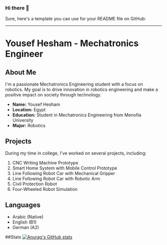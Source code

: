 ### Hi there 👋

Sure, here's a template you can use for your README file on GitHub:

---

# Yousef Hesham - Mechatronics Engineer

## About Me
I'm a passionate Mechatronics Engineering student with a focus on robotics. My goal is to drive innovation in robotics engineering and make a positive impact on society through technology.

- **Name:** Yousef Hesham
- **Location:** Egypt
- **Education:** Student in Mechatronics Engineering from Menofia University
- **Major:** Robotics

## Projects
During my time in college, I've worked on several projects, including:
1. CNC Writing Machine Prototype
2. Smart Home System with Mobile Control Prototype
3. Line Following Robot Car with Mechanical Gripper
4. Line Following Robot Car with Robotic Arm
5. Civil Protection Robot
6. Four-Wheeled Robot Simulation

## Languages
- Arabic (Native)
- English (B1)
- German (A2)

##Stats
[![Anurag's GitHub stats](https://github-readme-stats.vercel.app/api?yousef112=anuraghazra)](https://github.com/anuraghazra/github-readme-stats)

